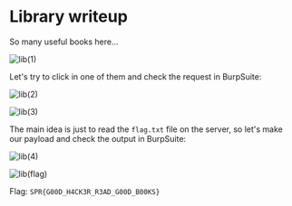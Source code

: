 # Library writeup

So many useful books here...

![lib(1)](https://user-images.githubusercontent.com/57829161/78889894-440dcb00-7a6d-11ea-8068-69e91f651a03.png)

Let's try to click in one of them and check the request in BurpSuite:

![lib(2)](https://user-images.githubusercontent.com/57829161/78889902-48d27f00-7a6d-11ea-96e6-9097d90d2520.png)

![lib(3)](https://user-images.githubusercontent.com/57829161/78889907-4b34d900-7a6d-11ea-8aa0-37b97ae50bdb.png)

The main idea is just to read the ```flag.txt``` file on the server, so let's make our payload and check the output in BurpSuite:

![lib(4)](https://user-images.githubusercontent.com/57829161/78889913-4f60f680-7a6d-11ea-95bc-e4f625e02041.png)

![lib(flag)](https://user-images.githubusercontent.com/57829161/78889921-525be700-7a6d-11ea-8886-0d3acddf3c06.png)

Flag: `SPR{G00D_H4CK3R_R3AD_G00D_B00KS}`
